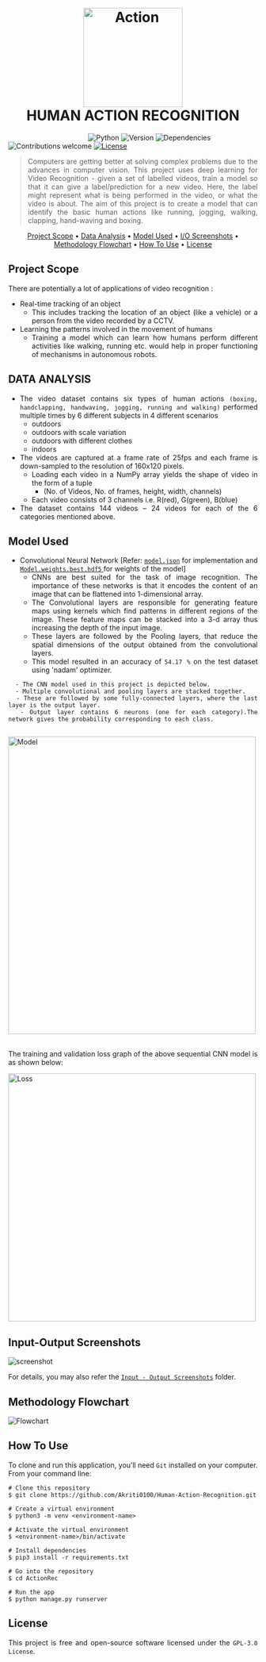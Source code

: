   <h1 align="center">
  <br>
  <img src="https://github.com/Akriti0100/Human-Action-Recognition/blob/main/images/Jogging.gif" alt="Action" width="200">
  <br>
  HUMAN ACTION RECOGNITION
  <br>
</h1>

<!--<h3 align="center">Visit Website: <a href="https://akriti.pythonanywhere.com/" target="_blank"> antidote.com </a></h3>-->

&nbsp;&nbsp;&nbsp;&nbsp;&nbsp;&nbsp;&nbsp;&nbsp;&nbsp;&nbsp;&nbsp;&nbsp;&nbsp;&nbsp;&nbsp;&nbsp;&nbsp;&nbsp;&nbsp;&nbsp;&nbsp;&nbsp;&nbsp;&nbsp;&nbsp;&nbsp;&nbsp;&nbsp;&nbsp;&nbsp;&nbsp;&nbsp;&nbsp;&nbsp;&nbsp;&nbsp;&nbsp;&nbsp;&nbsp;&nbsp;
![Python](https://img.shields.io/badge/python-3.8.1-blue)
![Version](https://img.shields.io/badge/version-1.0.0-orange)
![Dependencies](https://img.shields.io/badge/dependencies-up%20to%20date-brightgreen.svg)
![Contributions welcome](https://img.shields.io/badge/contributions-welcome-orange.svg)
[![License](https://img.shields.io/badge/license-%20GPL--3.0%20-blue)](https://github.com/Akriti0100/Antidote/blob/main/LICENSE.md)

<div align="justify">
<!-- # ?? Project overview -->

> Computers are getting better at solving complex problems due to the advances in computer vision. This project uses deep learning for Video Recognition - given a set of labelled videos, train a model so that it can give a label/prediction for a new video. Here, the label might represent what is being performed in the video, or what the video is about. The aim of this project is to create a model that can identify the basic human actions like running, jogging, 
walking, clapping, hand-waving and boxing.
</div>

<p align="center">
  <a href="#project-scope">Project Scope</a> •
  <a href="#data-analysis">Data Analysis</a> •
  <a href="#model-used">Model Used</a> •
  <a href="#input-output-screenshots">I/O Screenshots</a> •
  <a href="#methodology-flowchart">Methodology Flowchart</a> •
  <a href="#how-to-use">How To Use</a> •
  <a href="#license">License</a>
</p>

<div align="justify">
  
## Project Scope

There are potentially a lot of applications of video recognition :

* Real-time tracking of an object
  - This includes tracking the location of an object (like a vehicle) or a person from the video recorded by a CCTV.
* Learning the patterns involved in the movement of humans
  - Training a model which can learn how humans perform different activities like walking, running etc. would help in proper functioning of mechanisms in autonomous robots.

</div>

<div align="justify">
  
## DATA ANALYSIS

* The video dataset contains six types of human actions `(boxing, handclapping, handwaving, jogging, running and walking)` performed multiple times by 6 different subjects in 4 different scenarios 
  - outdoors
  - outdoors with scale variation
  - outdoors with different clothes
  - indoors
* The videos are captured at a frame rate of 25fps and each frame is down-sampled to the resolution of 160x120 pixels. 
  - Loading each video in a NumPy array yields the shape of video in the form of a tuple 
      - (No. of Videos, No. of frames, height, width, channels)
  - Each video consists of 3 channels i.e. R(red), G(green), B(blue)
* The dataset contains 144 videos – 24 videos for each of the 6 categories mentioned above.

</div>

<div align="justify">

## Model Used

* Convolutional Neural Network [Refer: <a href="https://github.com/Akriti0100/Human-Action-Recognition/blob/main/ActionRec/actions/model.json">`model.json`</a> for implementation and <a href="https://drive.google.com/file/d/1-9qVHM-f3FWYir2KCwPUUE0Tar5Ll_mi/view?usp=sharing">`Model.weights.best.hdf5` </a> for weights of the model]
  - CNNs are best suited for the task of image recognition. The importance of these networks is that it encodes the content of an image that can be flattened into 1-dimensional array.
  - The Convolutional layers are responsible for generating feature maps using kernels which find patterns in different regions of the image. These feature maps can be stacked into a 3-d array thus increasing the depth of the input image.
  - These layers are followed by the Pooling layers, that reduce the spatial dimensions of the output obtained from the convolutional layers.
  - This model resulted in an accuracy of `54.17 %` on the test dataset using 'nadam' optimizer.
  

```
  - The CNN model used in this project is depicted below. 
  - Multiple convolutional and pooling layers are stacked together.
  - These are followed by some fully-connected layers, where the last layer is the output layer. 
  - Output layer contains 6 neurons (one for each category).The network gives the probability corresponding to each class.
  
```
<img src="https://github.com/Akriti0100/Human-Action-Recognition/blob/main/images/cnn_model.png" alt="Model" width="500" height="600">
<br><br>
<p>The training and validation loss graph of the above sequential CNN model is as shown below:</p>
<img src="https://github.com/Akriti0100/Human-Action-Recognition/blob/main/images/modelLoss.png" alt="Loss" width="500">
 
</div>

<!--<div align="justify">-->
 
<!-- # ?? Project overview -->
<!--## Project Scope

> Everything today is moving towards digitalization. This platform designed will increase the efficiency of the hospitals and bring the specialists from the nooks and corners of the country available at a single platform. 
>
> It will help overcome the challenge of increased drop rate in the regular patient visits and also help patients to consult the doctors in case of emergency situations by fixing an appointment without the need to visit the hospital. 
>
> This would also help to overcome the problem of deficiency of human resources in the health sector which is prevalent at several levels such as between regions, between rural and urban areas and between private and public sectors. It's a platform to consult the health care specialists in the respective fields thus, bridging the gap between different sections of the society. 
>
> Apart from these, it aims to reduce the challenges faced by people who are looking online for health information regarding diseases, diagnosis and different treatments.
 
</div>-->

<div align="justify">
 
## Input-Output Screenshots
 
![screenshot](https://github.com/Akriti0100/Human-Action-Recognition/blob/main/images/Input-Output%20Screenshots.gif)
  
For details, you may also refer the <a href="https://github.com/Akriti0100/Human-Action-Recognition/tree/main/Input-Output%20Screenshots">`Input - Output Screenshots`</a> folder.

</div>

<div align="justify">
 
## Methodology Flowchart
 
<img src="https://github.com/Akriti0100/Human-Action-Recognition/blob/main/images/WorkFlow.jpg" alt="Flowchart">

</div>

<div align="justify">
 
## How To Use

To clone and run this application, you’ll need `Git` installed on your computer. <br>
From your command line:

```
# Clone this repository
$ git clone https://github.com/Akriti0100/Human-Action-Recognition.git

# Create a virtual environment
$ python3 -m venv <environment-name>

# Activate the virtual environment
$ <environment-name>/bin/activate

# Install dependencies
$ pip3 install -r requirements.txt

# Go into the repository
$ cd ActionRec

# Run the app
$ python manage.py runserver
```

</div>

<div align="justify">
 
## License
 
This project is free and open-source software licensed under the `GPL-3.0 License`.

</div>

